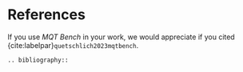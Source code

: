 # References

If you use _MQT Bench_ in your work, we would appreciate if you cited {cite:labelpar}`quetschlich2023mqtbench`.

```{eval-rst}
.. bibliography::
```
